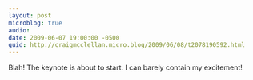 ```yaml
---
layout: post
microblog: true
audio: 
date: 2009-06-07 19:00:00 -0500
guid: http://craigmcclellan.micro.blog/2009/06/08/t2078190592.html
---
```

Blah! The keynote is about to start. I can barely contain my excitement!

